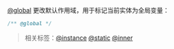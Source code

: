 [@global](http://usejsdoc.org/tags-global.html) 更改默认作用域，用于标记当前实体为全局变量：

```js
/** @global */
```

> 相关标签：[@instance](http://usejsdoc.org/tags-instance.html) [@static](http://usejsdoc.org/tags-static.html) [@inner](http://usejsdoc.org/tags-inner.html)
